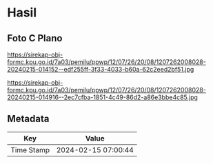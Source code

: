 # Hasil

## Foto C Plano

https://sirekap-obj-formc.kpu.go.id/7a03/pemilu/ppwp/12/07/26/20/08/1207262008028-20240215-014152--edf255ff-3f33-4033-b60a-62c2eed2bf51.jpg

https://sirekap-obj-formc.kpu.go.id/7a03/pemilu/ppwp/12/07/26/20/08/1207262008028-20240215-014916--2ec7cfba-1851-4c49-86d2-a86e3bbe4c85.jpg


## Metadata

| Key        | Value               |
| ---------- | ------------------- |
| Time Stamp | 2024-02-15 07:00:44 |



